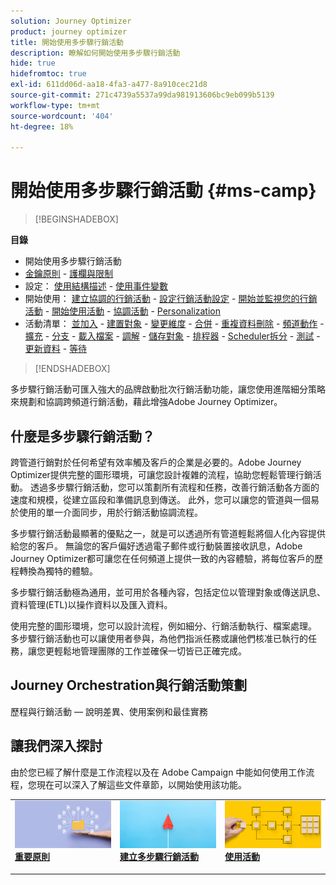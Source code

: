 ```yaml
---
solution: Journey Optimizer
product: journey optimizer
title: 開始使用多步驟行銷活動
description: 瞭解如何開始使用多步驟行銷活動
hide: true
hidefromtoc: true
exl-id: 611dd06d-aa18-4fa3-a477-8a910cec21d8
source-git-commit: 271c4739a5537a99da981913606bc9eb099b5139
workflow-type: tm+mt
source-wordcount: '404'
ht-degree: 18%

---
```


# 開始使用多步驟行銷活動 {#ms-camp}

>[!BEGINSHADEBOX]

**目錄**

* 開始使用多步驟行銷活動
* [金鑰原則](gs-campaign-creation.md) - [護欄與限制](guardrails.md)
* 設定： [使用結構描述](ms-schemas.md) - [使用事件變數](event-variables.md)
* 開始使用： [建立協調的行銷活動](create-ms-campaign.md) - [設定行銷活動設定](ms-campaign-settings.md) - [開始並監視您的行銷活動](start-monitor-campaigns.md) - [開始使用活動](activities/about-activities.md) - [協調活動](orchestrate-activities.md) - [Personalization](ms-personalization.md)
* 活動清單： [並加入](activities/and-join.md) - [建置對象](activities/build-audience.md) - [變更維度](activities/change-dimension.md) - [合併](activities/combine.md) - [重複資料刪除](activities/deduplication.md) - [頻道動作](activities/channels.md) - [擴充](activities/enrichment.md) - [分支](activities/fork.md) - [載入檔案](activities/load-file.md) - [調解](activities/reconciliation.md) - [儲存對象](activities/save-audience.md) - [排程器](activities/scheduler.md) - [Scheduler拆分](activities/split.md) - [測試](activities/test.md) - [更新資料](activities/update-data.md) - [等待](activities/wait.md)

>[!ENDSHADEBOX]

多步驟行銷活動可匯入強大的品牌啟動批次行銷活動功能，讓您使用進階細分策略來規劃和協調跨頻道行銷活動，藉此增強Adobe Journey Optimizer。

## 什麼是多步驟行銷活動？

跨管道行銷對於任何希望有效率觸及客戶的企業是必要的。Adobe Journey Optimizer提供完整的圖形環境，可讓您設計複雜的流程，協助您輕鬆管理行銷活動。 透過多步驟行銷活動，您可以策劃所有流程和任務，改善行銷活動各方面的速度和規模，從建立區段和準備訊息到傳送。 此外，您可以讓您的管道與一個易於使用的單一介面同步，用於行銷活動協調流程。

多步驟行銷活動最顯著的優點之一，就是可以透過所有管道輕鬆將個人化內容提供給您的客戶。 無論您的客戶偏好透過電子郵件或行動裝置接收訊息，Adobe Journey Optimizer都可讓您在任何頻道上提供一致的內容體驗，將每位客戶的歷程轉換為獨特的體驗。

多步驟行銷活動極為通用，並可用於各種內容，包括定位以管理對象或傳送訊息、資料管理(ETL)以操作資料以及匯入資料。

使用完整的圖形環境，您可以設計流程，例如細分、行銷活動執行、檔案處理。 多步驟行銷活動也可以讓使用者參與，為他們指派任務或讓他們核准已執行的任務，讓您更輕鬆地管理團隊的工作並確保一切皆已正確完成。


## Journey Orchestration與行銷活動策劃

歷程與行銷活動 — 說明差異、使用案例和最佳實務

## 讓我們深入探討

由於您已經了解什麼是工作流程以及在 Adobe Campaign 中能如何使用工作流程，您現在可以深入了解這些文件章節，以開始使用該功能。

<table style="table-layout:fixed"><tr style="border: 0;">
<td>
<a href="gs-campaign-creation.md">
<img alt="存取並管理工作流程" src="assets/do-not-localize/workflow-access.jpeg">
</a>
<div>
<a href="gs-campaign-creation.md"><strong>重要原則</strong></a>
</div>
<p>
</td>
<td>
<a href="create-ms-campaign.md">
<img alt="銷售機會" src="assets/do-not-localize/workflow-create.jpeg">
</a>
<div><a href="create-ms-campaign.md"><strong>建立多步驟行銷活動</strong>
</div>
<p>
</td>
<td>
<a href="activities/about-activities.md">
<img alt="不頻繁" src="assets/do-not-localize/workflow-activities.jpeg">
</a>
<div>
<a href="activities/about-activities.md"><strong>使用活動</strong></a>
</div>
<p></td>
</tr></table>
